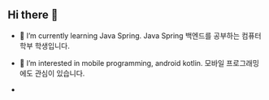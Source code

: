 ## Hi there 👋

- 🌱 I’m currently learning Java Spring.
  Java Spring 백엔드를 공부하는 컴퓨터학부 학생입니다.

- 🔭 I’m interested in mobile programming, android kotlin.
  모바일 프로그래밍에도 관심이 있습니다.

- 
<!--
**0-Jhin/0-Jhin** is a ✨ _special_ ✨ repository because its `README.md` (this file) appears on your GitHub profile.

Here are some ideas to get you started:

- 🔭 I’m currently working on ...
- 🌱 I’m currently learning ...
- 👯 I’m looking to collaborate on ...
- 🤔 I’m looking for help with ...
- 💬 Ask me about ...
- 📫 How to reach me: ...
- 😄 Pronouns: ...
- ⚡ Fun fact: ...
-->
